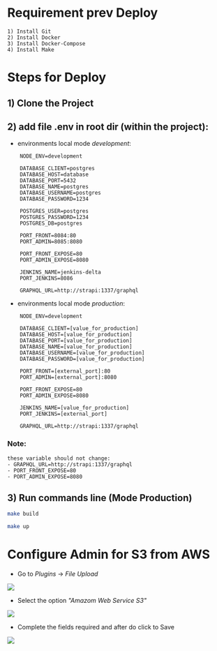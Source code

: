 # Requirement prev Deploy

    1) Install Git
    2) Install Docker
    3) Install Docker-Compose
    4) Install Make

# Steps for Deploy

## 1) Clone the Project

## 2) add file .env in root dir (within the project):

- environments local mode *development*:

```shell
    NODE_ENV=development

    DATABASE_CLIENT=postgres
    DATABASE_HOST=database
    DATABASE_PORT=5432
    DATABASE_NAME=postgres
    DATABASE_USERNAME=postgres
    DATABASE_PASSWORD=1234

    POSTGRES_USER=postgres
    POSTGRES_PASSWORD=1234
    POSTGRES_DB=postgres

    PORT_FRONT=8084:80
    PORT_ADMIN=8085:8080

    PORT_FRONT_EXPOSE=80
    PORT_ADMIN_EXPOSE=8080

    JENKINS_NAME=jenkins-delta
    PORT_JENKINS=8086

    GRAPHQL_URL=http://strapi:1337/graphql
```

- environments local mode *production*:

```shell
    NODE_ENV=development

    DATABASE_CLIENT=[value_for_production]
    DATABASE_HOST=[value_for_production]
    DATABASE_PORT=[value_for_production]
    DATABASE_NAME=[value_for_production]
    DATABASE_USERNAME=[value_for_production]
    DATABASE_PASSWORD=[value_for_production]

    PORT_FRONT=[external_port]:80
    PORT_ADMIN=[external_port]:8080

    PORT_FRONT_EXPOSE=80
    PORT_ADMIN_EXPOSE=8080

    JENKINS_NAME=[value_for_production]
    PORT_JENKINS=[external_port]

    GRAPHQL_URL=http://strapi:1337/graphql
```

### Note:
    these variable should not change:
    - GRAPHQL_URL=http://strapi:1337/graphql
    - PORT_FRONT_EXPOSE=80
    - PORT_ADMIN_EXPOSE=8080

## 3) Run commands line (Mode Production)

```sh
make build
```

```sh
make up
```

# Configure Admin for S3 from AWS

- Go to *Plugins* -> *File Upload*

![](https://miro.medium.com/max/700/1*L8kZCTP1abEbXFwF3LbSeA.png)

- Select the option *"Amazom Web Service S3"*

![](https://miro.medium.com/max/700/1*qaSS_iSnC-wG5ZlSCIEFpw.png)

- Complete the fields required and after do click to Save

![](https://miro.medium.com/max/700/1*Yf2vod4cOE4f_2exqX3uFw.png)


